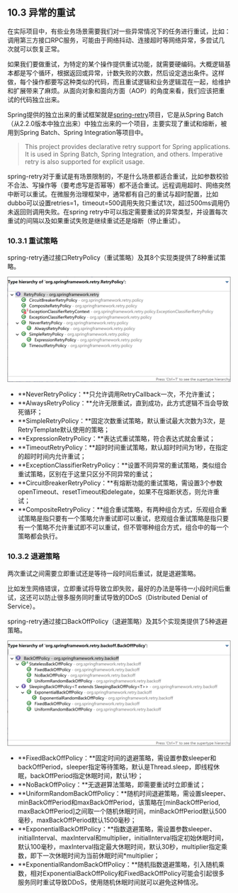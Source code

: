 ## 10.3 异常的重试

在实际项目中，有些业务场景需要我们对一些异常情况下的任务进行重试，比如：调用第三方接口RPC服务，可能由于网络抖动、连接超时等网络异常，多尝试几次就可以恢复正常。

如果我们要做重试，为特定的某个操作提供重试功能，就需要硬编码。大概逻辑基本都是写个循环，根据返回或异常，计数失败的次数，然后设定退出条件。这样做，每个操作都要写这种类似的代码，而且重试逻辑和业务逻辑混在一起，给维护和扩展带来了麻烦。从面向对象和面向方面（AOP）的角度来看，我们应该把重试的代码独立出来。

Spring提供的独立出来的重试框架就是[spring-retry](https://github.com/spring-projects/spring-retry)项目，它是从Spring Batch（从2.2.0版本中独立出来）中独立出来的一个项目，主要实现了重试和熔断，被用到Spring Batch、Spring Integration等项目中。

> This project provides declarative retry support for Spring applications. It is used in Spring Batch, Spring Integration, and others. Imperative retry is also supported for explicit usage.

spring-retry对于重试是有场景限制的，不是什么场景都适合重试，比如参数校验不合法、写操作等（要考虑写是否幂等）都不适合重试。远程调用超时、网络突然中断可以重试。在微服务治理框架中，通常都有自己的重试与超时配置，比如dubbo可以设置retries=1，timeout=500调用失败只重试1次，超过500ms调用仍未返回则调用失败。在spring retry中可以指定需要重试的异常类型，并设置每次重试的间隔以及如果重试失败是继续重试还是熔断（停止重试）。

### 10.3.1 重试策略

spring-retry通过接口RetryPolicy（重试策略）及其8个实现类提供了8种重试策略。

![image-20191223223751687](images/image-20191223223751687.png)

- **NeverRetryPolicy：**只允许调用RetryCallback一次，不允许重试；
- **AlwaysRetryPolicy：**允许无限重试，直到成功，此方式逻辑不当会导致死循环；
- **SimpleRetryPolicy：**固定次数重试策略，默认重试最大次数为3次，是RetryTemplate默认使用的策略；
- **ExpressionRetryPolicy：**表达式重试策略，符合表达式就会重试；
- **TimeoutRetryPolicy：**超时时间重试策略，默认超时时间为1秒，在指定的超时时间内允许重试；
- **ExceptionClassifierRetryPolicy：**设置不同异常的重试策略，类似组合重试策略，区别在于这里只区分不同异常的重试；
- **CircuitBreakerRetryPolicy：**有熔断功能的重试策略，需设置3个参数openTimeout、resetTimeout和delegate，如果不在熔断状态，则允许重试；
- **CompositeRetryPolicy：**组合重试策略，有两种组合方式，乐观组合重试策略是指只要有一个策略允许重试即可以重试，悲观组合重试策略是指只要有一个策略不允许重试即不可以重试，但不管哪种组合方式，组合中的每一个策略都会执行。

### 10.3.2 退避策略

两次重试之间需要立即重试还是等待一段时间后重试，就是退避策略。

比如发生网络错误，立即重试将导致立即失败，最好的办法是等待一小段时间后重试，这还可以防止很多服务同时重试导致的DDoS（Distributed Denial of Service）。

spring-retry通过接口BackOffPolicy（退避策略）及其5个实现类提供了5种退避策略。

![image-20191223230227552](images/image-20191223230227552.png)

- **FixedBackOffPolicy：**固定时间的退避策略，需设置参数sleeper和backOffPeriod，sleeper指定等待策略，默认是Thread.sleep，即线程休眠，backOffPeriod指定休眠时间，默认1秒；
- **NoBackOffPolicy：**无退避算法策略，即需要重试时立即重试；
- **UniformRandomBackOffPolicy：**随机时间退避策略，需设置sleeper、minBackOffPeriod和maxBackOffPeriod，该策略在[minBackOffPeriod, maxBackOffPeriod]之间取一个随机休眠时间，minBackOffPeriod默认500毫秒，maxBackOffPeriod默认1500毫秒；
- **ExponentialBackOffPolicy：**指数退避策略，需设置参数sleeper、initialInterval、maxInterval和multiplier，initialInterval指定初始休眠时间，默认100毫秒，maxInterval指定最大休眠时间，默认30秒，multiplier指定乘数，即下一次休眠时间为当前休眠时间*multiplier；
- **ExponentialRandomBackOffPolicy：**随机指数退避策略，引入随机乘数，相对ExponentialBackOffPolicy和FixedBackOffPolicy可能会引起很多服务同时重试导致DDoS，使用随机休眠时间就可以避免这种情况。

